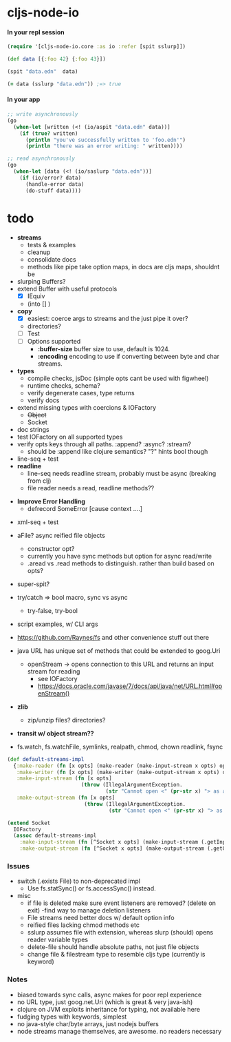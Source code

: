 
# cljs-node-io

#### In your repl session

```clj
(require '[cljs-node-io.core :as io :refer [spit sslurp]])

(def data [{:foo 42} {:foo 43}])

(spit "data.edn"  data)

(= data (sslurp "data.edn")) ;=> true

```

#### In your app

```clj
;; write asynchronously
(go
  (when-let [written (<! (io/aspit "data.edn" data))]
    (if (true? written)
      (println "you've successfully written to 'foo.edn'")
      (println "there was an error writing: " written))))

;; read asynchronously
(go
  (when-let [data (<! (io/saslurp "data.edn"))]
    (if (io/error? data)
      (handle-error data)
      (do-stuff data))))

```

# todo
  + __streams__
    - tests & examples
    - cleanup
    - consolidate docs
    - methods like pipe take option maps, in docs are cljs maps, shouldnt be
  + slurping Buffers?
  + extend Buffer with useful protocols
    - [x] IEquiv
    - (into [] <Buffer>)
  + __copy__
    - [x] easiest: coerce args to streams and the just pipe it over?
    - directories?
    - [ ] Test
    - [ ] Options supported
      - __:buffer-size__  buffer size to use, default is 1024.
      - __:encoding__     encoding to use if converting between byte and char streams.


  + __types__
    - compile checks, jsDoc (simple opts cant be used with figwheel)
    - runtime checks, schema?
    - verify degenerate cases, type returns
    - verify docs
  + extend missing types with coercions & IOFactory
    - ~~Object~~
    - Socket
  + doc strings
  + test IOFactory on all supported types
  + verify opts keys through all paths. :append? :async? :stream?
    - should be :append like clojure semantics? "?" hints bool though
  + line-seq  + test
  + __readline__
    - line-seq needs readline stream, probably must be async (breaking from clj)
    - file reader needs a read, readline methods??
  * __Improve Error Handling__
    - defrecord SomeError [cause context ....]  
  + xml-seq  + test  
  + aFile? async reified file objects
    - constructor opt?
    - currently you have sync methods but option for async read/write
    - .aread vs .read methods to distinguish. rather than build based on opts?    
  + super-spit?
  + try/catch => bool macro, sync vs async
    - try-false, try-bool
  + script examples, w/ CLI args
  + https://github.com/Raynes/fs and other convenience stuff out there
  + java URL has unique set of methods that could be extended to goog.Uri
    - openStream -> opens connection to this URL and returns an input stream for reading
      - see IOFactory
      - https://docs.oracle.com/javase/7/docs/api/java/net/URL.html#openStream()

  + __zlib__
    - zip/unzip files? directories?
  + __transit w/ object stream??__
  + fs.watch, fs.watchFile, symlinks, realpath, chmod, chown readlink, fsync

``` clj
(def default-streams-impl
  {:make-reader (fn [x opts] (make-reader (make-input-stream x opts) opts))
   :make-writer (fn [x opts] (make-writer (make-output-stream x opts) opts))
   :make-input-stream (fn [x opts]
                        (throw (IllegalArgumentException.
                                (str "Cannot open <" (pr-str x) "> as an InputStream."))))
   :make-output-stream (fn [x opts]
                         (throw (IllegalArgumentException.
                                 (str "Cannot open <" (pr-str x) "> as an OutputStream."))))})

(extend Socket
  IOFactory
  (assoc default-streams-impl
    :make-input-stream (fn [^Socket x opts] (make-input-stream (.getInputStream x) opts))
    :make-output-stream (fn [^Socket x opts] (make-output-stream (.getOutputStream x) opts))))

```

### Issues

  + switch (.exists File) to non-deprecated impl
    - Use fs.statSync() or fs.accessSync() instead.
  + misc
    - if file is deleted make sure event listeners are removed? (delete on exit)
      -find way to manage deletion listeners
    + File streams need better docs w/ default option info
    + reified files lacking chmod methods etc
    + sslurp assumes file with extension, whereas slurp (should) opens reader variable types
    + delete-file should handle absolute paths, not just file objects
    + change file & filestream type to resemble cljs type (currently is keyword)   


### Notes
  + biased towards sync calls, async makes for poor repl experience
  + no URL type, just goog.net.Uri (which is great & very java-ish)
  + clojure on JVM exploits inheritance for typing, not available here
  + fudging types with keywords, simplest
  + no java-style char/byte arrays, just nodejs buffers
  + node streams manage themselves, are awesome. no readers necessary
